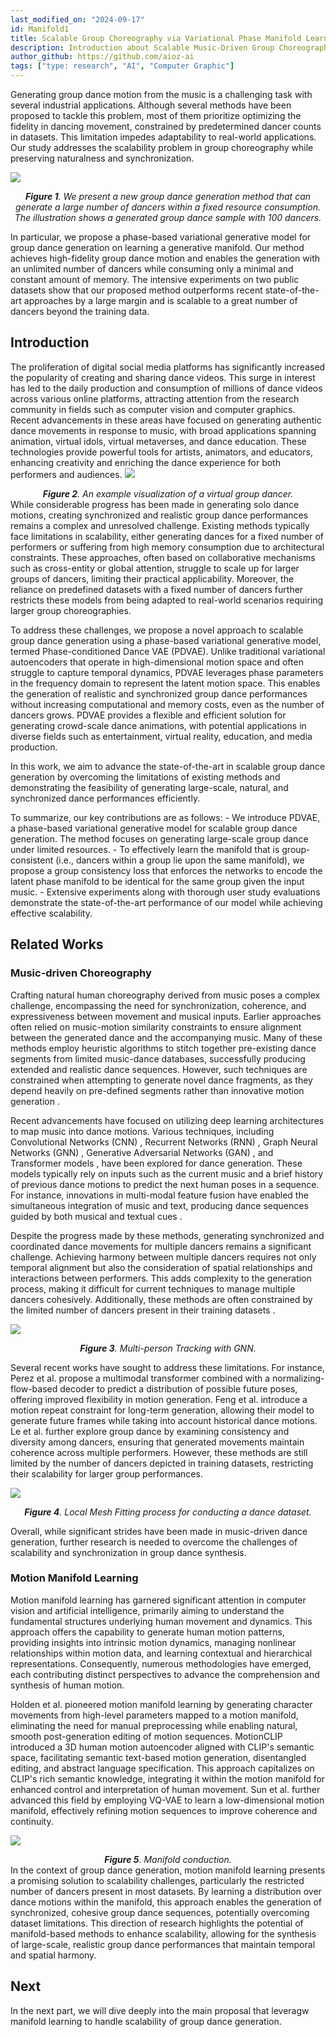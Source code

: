 ```yaml
---
last_modified_on: "2024-09-17"
id: Manifold1
title: Scalable Group Choreography via Variational Phase Manifold Learning (Part 1)
description: Introduction about Scalable Music-Driven Group Choreography
author_github: https://github.com/aioz-ai
tags: ["type: research", "AI", "Computer Graphic"]
---
```

Generating group dance motion from the music is a challenging task with several industrial applications. Although several methods have been proposed to tackle this problem, most of them prioritize optimizing the fidelity in dancing movement, constrained by predetermined dancer counts in datasets. This limitation impedes adaptability to real-world applications. Our study addresses the scalability problem in group choreography while preserving naturalness and synchronization. 

![](https://vision.aioz.io/f/4248eadb89e143479193/?dl=1)*<center>**Figure 1**. We present a new group dance generation method that can generate a large number of dancers within a fixed resource consumption. The illustration shows a generated group dance sample with $100$ dancers. </center>*

In particular, we propose a phase-based variational generative model for group dance generation on learning a generative manifold. Our method achieves high-fidelity group dance motion and enables the generation with an unlimited number of dancers while consuming only a minimal and constant amount of memory. The intensive experiments on two public datasets show that our proposed method outperforms recent state-of-the-art approaches by a large margin and is scalable to a great number of dancers beyond the training data.

## Introduction
The proliferation of digital social media platforms has significantly increased the popularity of creating and sharing dance videos. This surge in interest has led to the daily production and consumption of millions of dance videos across various online platforms, attracting attention from the research community in fields such as computer vision and computer graphics. Recent advancements in these areas have focused on generating authentic dance movements in response to music, with broad applications spanning animation, virtual idols, virtual metaverses, and dance education. These technologies provide powerful tools for artists, animators, and educators, enhancing creativity and enriching the dance experience for both performers and audiences.
![](https://vision.aioz.io/f/fc964846ba634396bed8/?dl=1)*<center>**Figure 2**. An example visualization of a virtual group dancer. </center>*
While considerable progress has been made in generating solo dance motions, creating synchronized and realistic group dance performances remains a complex and unresolved challenge. Existing methods typically face limitations in scalability, either generating dances for a fixed number of performers or suffering from high memory consumption due to architectural constraints. These approaches, often based on collaborative mechanisms such as cross-entity or global attention, struggle to scale up for larger groups of dancers, limiting their practical applicability. Moreover, the reliance on predefined datasets with a fixed number of dancers further restricts these models from being adapted to real-world scenarios requiring larger group choreographies.

To address these challenges, we propose a novel approach to scalable group dance generation using a phase-based variational generative model, termed Phase-conditioned Dance VAE (PDVAE). Unlike traditional variational autoencoders that operate in high-dimensional motion space and often struggle to capture temporal dynamics, PDVAE leverages phase parameters in the frequency domain to represent the latent motion space. This enables the generation of realistic and synchronized group dance performances without increasing computational and memory costs, even as the number of dancers grows. PDVAE provides a flexible and efficient solution for generating crowd-scale dance animations, with potential applications in diverse fields such as entertainment, virtual reality, education, and media production.

In this work, we aim to advance the state-of-the-art in scalable group dance generation by overcoming the limitations of existing methods and demonstrating the feasibility of generating large-scale, natural, and synchronized dance performances efficiently.

To summarize, our key contributions are as follows:
    - We introduce PDVAE, a phase-based variational generative model for scalable group dance generation. The method focuses on generating large-scale group dance under limited resources.
    - To effectively learn the manifold that is group-consistent (i.e., dancers within a group lie upon the same manifold), we propose a group consistency loss that enforces the networks to encode the latent phase manifold to be identical for the same group given the input music.
    - Extensive experiments along with thorough user study evaluations demonstrate the state-of-the-art performance of our model while achieving effective scalability.

## Related Works
### Music-driven Choreography
Crafting natural human choreography derived from music poses a complex challenge, encompassing the need for synchronization, coherence, and expressiveness between movement and musical inputs. Earlier approaches often relied on music-motion similarity constraints to ensure alignment between the generated dance and the accompanying music. Many of these methods employ heuristic algorithms to stitch together pre-existing dance segments from limited music-dance databases, successfully producing extended and realistic dance sequences. However, such techniques are constrained when attempting to generate novel dance fragments, as they depend heavily on pre-defined segments rather than innovative motion generation  .

Recent advancements have focused on utilizing deep learning architectures to map music into dance motions. Various techniques, including Convolutional Networks (CNN)   , Recurrent Networks (RNN)  , Graph Neural Networks (GNN)  , Generative Adversarial Networks (GAN) , and Transformer models  , have been explored for dance generation. These models typically rely on inputs such as the current music and a brief history of previous dance motions to predict the next human poses in a sequence. For instance, innovations in multi-modal feature fusion have enabled the simultaneous integration of music and text, producing dance sequences guided by both musical and textual cues .

Despite the progress made by these methods, generating synchronized and coordinated dance movements for multiple dancers remains a significant challenge. Achieving harmony between multiple dancers requires not only temporal alignment but also the consideration of spatial relationships and interactions between performers. This adds complexity to the generation process, making it difficult for current techniques to manage multiple dancers cohesively. Additionally, these methods are often constrained by the limited number of dancers present in their training datasets .



![](https://vision.aioz.io/f/2f8eece31fa2477c8ad3/?dl=1)*<center>**Figure 3**. Multi-person Tracking with GNN. </center>*

Several recent works have sought to address these limitations. For instance, Perez et al. propose a multimodal transformer combined with a normalizing-flow-based decoder to predict a distribution of possible future poses, offering improved flexibility in motion generation. Feng et al. introduce a motion repeat constraint for long-term generation, allowing their model to generate future frames while taking into account historical dance motions. Le et al. further explore group dance by examining consistency and diversity among dancers, ensuring that generated movements maintain coherence across multiple performers. However, these methods are still limited by the number of dancers depicted in training datasets, restricting their scalability for larger group performances. 

![](https://vision.aioz.io/f/58bb982c59e74a379d88/?dl=1)*<center> **Figure 4**. Local Mesh Fitting process for conducting a dance dataset. </center>*

Overall, while significant strides have been made in music-driven dance generation, further research is needed to overcome the challenges of scalability and synchronization in group dance synthesis.

### Motion Manifold Learning

Motion manifold learning has garnered significant attention in computer vision and artificial intelligence, primarily aiming to understand the fundamental structures underlying human movement and dynamics. This approach offers the capability to generate human motion patterns, providing insights into intrinsic motion dynamics, managing nonlinear relationships within motion data, and learning contextual and hierarchical representations. Consequently, numerous methodologies have emerged, each contributing distinct perspectives to advance the comprehension and synthesis of human motion.

Holden et al. pioneered motion manifold learning by generating character movements from high-level parameters mapped to a motion manifold, eliminating the need for manual preprocessing while enabling natural, smooth post-generation editing of motion sequences. MotionCLIP introduced a 3D human motion autoencoder aligned with CLIP's semantic space, facilitating semantic text-based motion generation, disentangled editing, and abstract language specification. This approach capitalizes on CLIP's rich semantic knowledge, integrating it within the motion manifold for enhanced control and interpretation of human movement. Sun et al. further advanced this field by employing VQ-VAE to learn a low-dimensional motion manifold, effectively refining motion sequences to improve coherence and continuity.

![](https://vision.aioz.io/f/201bbb5fd6fe402fb50e/?dl=1)*<center> **Figure 5**. Manifold conduction. </center>*
In the context of group dance generation, motion manifold learning presents a promising solution to scalability challenges, particularly the restricted number of dancers present in most datasets. By learning a distribution over dance motions within the manifold, this approach enables the generation of synchronized, cohesive group dance sequences, potentially overcoming dataset limitations. This direction of research highlights the potential of manifold-based methods to enhance scalability, allowing for the synthesis of large-scale, realistic group dance performances that maintain temporal and spatial harmony.


## Next
In the next part, we will dive deeply into the main proposal that leveragw manifold learning to handle scalability of group dance generation.